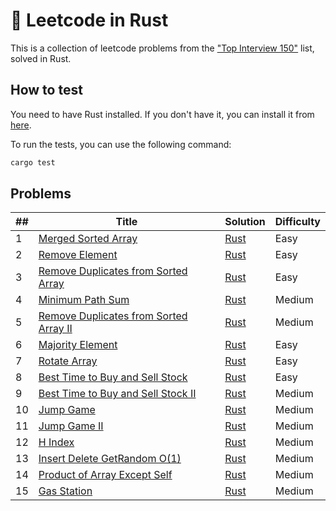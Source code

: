 # 🦀 Leetcode in Rust

This is a collection of leetcode problems from the ["Top Interview 150"](https://leetcode.com/studyplan/top-interview-150/) list, solved in Rust.

## How to test

You need to have Rust installed.
If you don't have it, you can install it from [here](https://www.rust-lang.org/tools/install).

To run the tests, you can use the following command:

```bash
cargo test
```

## Problems
| ## | Title | Solution | Difficulty |
|----|-------|----------|------------|
| 1  | [Merged Sorted Array](https://leetcode.com/problems/merge-sorted-array/) | [Rust](src/merge_sorted_array.rs) | Easy |
| 2  | [Remove Element](https://leetcode.com/problems/remove-element/) | [Rust](src/remove_element.rs) | Easy |
| 3  | [Remove Duplicates from Sorted Array](https://leetcode.com/problems/remove-duplicates-from-sorted-array/) | [Rust](src/remove_duplicates_from_sorted_array.rs) | Easy |
| 4  | [Minimum Path Sum](https://leetcode.com/problems/minimum-path-sum/) | [Rust](src/minimum_path_sum.rs) | Medium |
| 5  | [Remove Duplicates from Sorted Array II](https://leetcode.com/problems/remove-duplicates-from-sorted-array-ii/) | [Rust](src/remove_duplicates_from_sorted_array_ii.rs) | Medium |
| 6  | [Majority Element](https://leetcode.com/problems/majority-element/) | [Rust](src/majority_element.rs) | Easy |
| 7  | [Rotate Array](https://leetcode.com/problems/rotate-array/) | [Rust](src/rotate_array.rs) | Easy |
| 8  | [Best Time to Buy and Sell Stock](https://leetcode.com/problems/best-time-to-buy-and-sell-stock/) | [Rust](src/best_time_to_buy_and_sell_stock.rs) | Easy |
| 9  | [Best Time to Buy and Sell Stock II](https://leetcode.com/problems/best-time-to-buy-and-sell-stock-ii/) | [Rust](src/best_time_to_buy_and_sell_stock_ii.rs) | Medium |
| 10 | [Jump Game](https://leetcode.com/problems/jump-game/) | [Rust](src/jump_game.rs) | Medium |
| 11 | [Jump Game II](https://leetcode.com/problems/jump-game-ii/) | [Rust](src/jump_game_ii.rs) | Medium |
| 12 | [H Index](https://leetcode.com/problems/h-index/) | [Rust](src/h_index.rs) | Medium |
| 13 | [Insert Delete GetRandom O(1)](https://leetcode.com/problems/insert-delete-getrandom-o1/) | [Rust](src/insert_delete_getrandom_o1.rs) | Medium |
| 14 | [Product of Array Except Self](https://leetcode.com/problems/product-of-array-except-self/) | [Rust](src/product_of_array_except_self.rs) | Medium |
| 15 | [Gas Station](https://leetcode.com/problems/gas-station/) | [Rust](src/gas_station.rs) | Medium |

